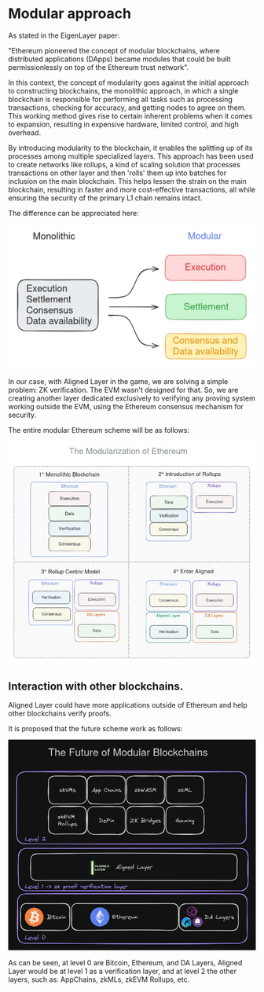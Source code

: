 # Modular approach

As stated in the EigenLayer paper:

"Ethereum pioneered the concept of modular blockchains, where distributed applications (DApps) became modules that could be built permissionlessly on top of the Ethereum trust network".

In this context, the concept of modularity goes against the initial approach to constructing blockchains, the monolithic approach, in which a single blockchain is responsible for performing all tasks such as processing transactions, checking for accuracy, and getting nodes to agree on them. This working method gives rise to certain inherent problems when it comes to expansion, resulting in expensive hardware, limited control, and high overhead.

By introducing modularity to the blockchain, it enables the splitting up of its processes among multiple specialized layers. This approach has been used to create networks like rollups, a kind of scaling solution that processes transactions on other layer and then 'rolls' them up into batches for inclusion on the main blockchain. This helps lessen the strain on the main blockchain, resulting in faster and more cost-effective transactions, all while ensuring the security of the primary L1 chain remains intact.

The difference can be appreciated here:

![different-approaches](../images/different-approaches.jpg)

In our case, with Aligned Layer in the game, we are solving a simple problem: ZK verification. The EVM wasn't designed for that. So, we are creating another layer dedicated exclusively to verifying any proving system working outside the EVM, using the Ethereum consensus mechanism for security.

The entire modular Ethereum scheme will be as follows:

![the-modularization-of-ethereum](../images/the-modularization-of-ethereum.jpg)

## Interaction with other blockchains.

Aligned Layer could have more applications outside of Ethereum and help other blockchains verify proofs.

It is proposed that the future scheme work as follows:

![future-modular](../images/future-modular.jpg)

As can be seen, at level 0 are Bitcoin, Ethereum, and DA Layers, Aligned Layer would be at level 1 as a verification layer, and at level 2 the other layers, such as: AppChains, zkMLs, zkEVM Rollups, etc.
